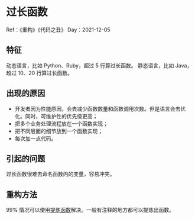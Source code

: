 # 过长函数

Ref：《重构》《代码之丑》
Day：2021-12-05

## 特征

动态语言，比如 Python、Ruby，超过 5 行算过长函数。
静态语言，比如 Java，超过 10、20 行算过长函数。

## 出现的原因

* 开发者因为性能原因，会去减少函数数量和函数调用次数。但是语言会去优化。同时，可维护性的优先级更高；
* 把多个业务处理流程放在一个函数实现；
* 把不同层面的细节放到一个函数实现；
* 每次加一点代码。

## 引起的问题

过长函数很难去命名函数内的变量，容易冲突。

## 重构方法

99% 情况可以使用[提炼函数](../重构方法/提炼函数.md)解决。一般有注释的地方都可以提炼出函数。